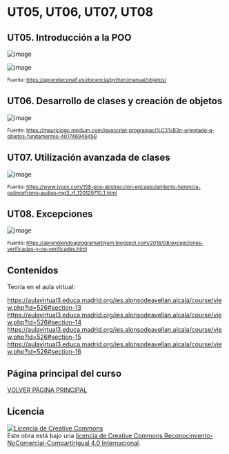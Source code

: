 # UT05, UT06, UT07, UT08

## UT05. Introducción a la POO
![image](https://github.com/profeMelola/Programacion-05-2023-24/assets/91023374/e6d38bd5-7021-48b4-92a0-a7667d9d88f3)


![image](https://github.com/profeMelola/Programacion-05-2023-24/assets/91023374/222b05f3-78fd-4c59-9fdf-90f55ccff1e3)

<sub>Fuente: https://aprendeconalf.es/docencia/python/manual/objetos/</sub>

## UT06. Desarrollo de clases y creación de objetos
![image](https://github.com/profeMelola/Programacion-05-2023-24/assets/91023374/f8cc8c3c-9983-47f8-9a54-df065030eedf)

<sub>Fuente: https://mauriciogc.medium.com/javascript-programaci%C3%B3n-orientado-a-objetos-fundamentos-401746946459</sub>

## UT07. Utilización avanzada de clases
![image](https://github.com/profeMelola/Programacion-05-2023-24/assets/91023374/c2c5c695-8293-476d-bf5f-23393f62f6d8)

<sub>Fuente: https://www.ivoox.com/158-poo-abstraccion-encapsulamiento-herencia-polimorfismo-audios-mp3_rf_120129710_1.html</sub>

## UT08. Excepciones
![image](https://github.com/profeMelola/Programacion-05-2023-24/assets/91023374/37f55c22-428b-460e-a8cd-e6a205841f8d)

<sub>Fuente: https://aprendiendoaprogramarbyem.blogspot.com/2016/08/excepciones-verificadas-y-no-verificadas.html</sub>

## Contenidos

Teoría en el aula virtual: 

https://aulavirtual3.educa.madrid.org/ies.alonsodeavellan.alcala/course/view.php?id=526#section-13
https://aulavirtual3.educa.madrid.org/ies.alonsodeavellan.alcala/course/view.php?id=526#section-14
https://aulavirtual3.educa.madrid.org/ies.alonsodeavellan.alcala/course/view.php?id=526#section-15
https://aulavirtual3.educa.madrid.org/ies.alonsodeavellan.alcala/course/view.php?id=526#section-16



## Página principal del curso

[VOLVER PÁGINA PRINCIPAL](https://github.com/Trinal17/Programacion)

## Licencia

<a rel="license" href="http://creativecommons.org/licenses/by-nc-sa/4.0/"><img alt="Licencia de Creative Commons" style="border-width:0" src="https://i.creativecommons.org/l/by-nc-sa/4.0/88x31.png" /></a><br />Este obra está bajo una <a rel="license" href="http://creativecommons.org/licenses/by-nc-sa/4.0/">licencia de Creative Commons Reconocimiento-NoComercial-CompartirIgual 4.0 Internacional</a>.

